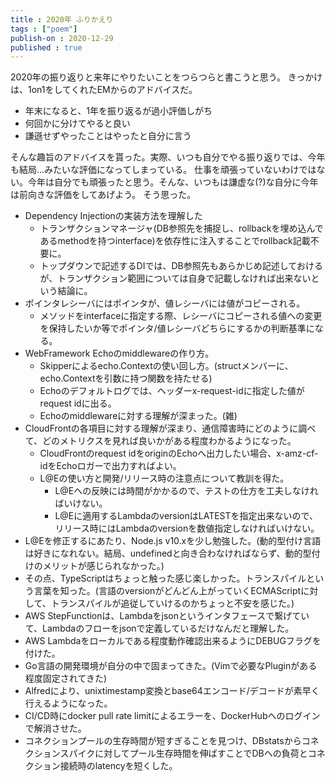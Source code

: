 ```yaml
---
title : 2020年 ふりかえり
tags : ["poem"]
publish-on : 2020-12-29
published : true
---
```


2020年の振り返りと来年にやりたいことをつらつらと書こうと思う。
きっかけは、1on1をしてくれたEMからのアドバイスだ。

- 年末になると、1年を振り返るが過小評価しがち
- 何回かに分けてやると良い
- 謙遜せずやったことはやったと自分に言う

そんな趣旨のアドバイスを貰った。実際、いつも自分でやる振り返りでは、今年も結局...みたいな評価になってしまっている。
仕事を頑張っていないわけではない。今年は自分でも頑張ったと思う。そんな、いつもは謙虚な(?)な自分に今年は前向きな評価をしてあげよう。
そう思った。

- Dependency Injectionの実装方法を理解した
  - トランザクションマネージャ(DB参照先を捕捉し、rollbackを埋め込んであるmethodを持つinterface)を依存性に注入することでrollback記載不要に。
  - トップダウンで記述するDIでは、DB参照先もあらかじめ記述しておけるが、トランザクション範囲については自身で記載しなければ出来ないという結論に。
- ポインタレシーバにはポインタが、値レシーバには値がコピーされる。
  - メソッドをinterfaceに指定する際、レシーバにコピーされる値への変更を保持したいか等でポインタ/値レシーバどちらにするかの判断基準になる。
- WebFramework Echoのmiddlewareの作り方。
  - Skipperによるecho.Contextの使い回し方。(structメンバーに、echo.Contextを引数に持つ関数を持たせる)
  - Echoのデフォルトログでは、ヘッダーx-request-idに指定した値がrequest idに出る。
  - Echoのmiddlewareに対する理解が深まった。(雑)
- CloudFrontの各項目に対する理解が深まり、通信障害時にどのように調べて、どのメトリクスを見れば良いかがある程度わかるようになった。
  - CloudFrontのrequest idをoriginのEchoへ出力したい場合、x-amz-cf-idをEchoロガーで出力すればよい。
  - L@Eの使い方と開発/リリース時の注意点について教訓を得た。
    - L@Eへの反映には時間がかかるので、テストの仕方を工夫しなければいけない。
    - L@Eに適用するLambdaのversionはLATESTを指定出来ないので、リリース時にはLambdaのversionを数値指定しなければいけない。
- L@Eを修正するにあたり、Node.js v10.xを少し勉強した。(動的型付け言語は好きになれない。結局、undefinedと向き合わなければならず、動的型付けのメリットが感じられなかった。)
- その点、TypeScriptはちょっと触った感じ楽しかった。トランスパイルという言葉を知った。(言語のversionがどんどん上がっていくECMAScriptに対して、トランスパイルが追従していけるのかちょっと不安を感じた。)
- AWS StepFunctionは、Lambdaをjsonというインタフェースで繋げていて、Lambdaのフローをjsonで定義しているだけなんだと理解した。
- AWS Lambdaをローカルである程度動作確認出来るようにDEBUGフラグを付けた。
- Go言語の開発環境が自分の中で固まってきた。(Vimで必要なPluginがある程度固定されてきた)
- Alfredにより、unixtimestamp変換とbase64エンコード/デコードが素早く行えるようになった。
- CI/CD時にdocker pull rate limitによるエラーを、DockerHubへのログインで解消させた。
- コネクションプールの生存時間が短すぎることを見つけ、DBstatsからコネクションスパイクに対してプール生存時間を伸ばすことでDBへの負荷とコネクション接続時のlatencyを短くした。
